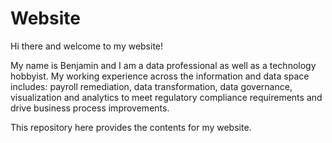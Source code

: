 # Website

Hi there and welcome to my website!

My name is Benjamin and I am a data professional as well as a technology hobbyist. My working experience across the information and data space includes: payroll remediation, data transformation, data governance, visualization and analytics to meet regulatory compliance requirements and drive business process improvements.

This repository here provides the contents for my website.